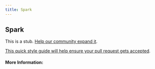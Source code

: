 ```yaml
---
title: Spark
---
```


## Spark

This is a stub. [Help our community expand it](https://github.com/freeCodeCamp/guide-articles/tree/master/articles/Data-Science/Spark/index.md).

[This quick style guide will help ensure your pull request gets accepted](https://github.com/freeCodeCamp/guide-articles/blob/master/README.md).

<!-- The article goes here, in GitHub-flavored Markdown. Feel free to add YouTube videos, images, and CodePen/JSBin embeds  -->

#### More Information:
<!-- Please add any articles you think might be helpful to read before writing the article -->


